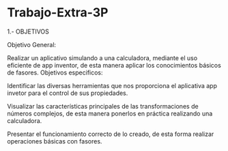 # Trabajo-Extra-3P

1.- OBJETIVOS

Objetivo General:

Realizar un aplicativo simulando a una calculadora, mediante el uso eficiente de app inventor, de esta manera aplicar los conocimientos básicos de fasores. 
Objetivos especificos:

Identificar las diversas herramientas que nos proporciona el aplicativa app invetor para el control de sus propiedades.

Visualizar las características principales de las transformaciones de números complejos, de esta manera ponerlos en práctica realizando una calculadora.

Presentar el funcionamiento correcto de lo creado, de esta forma realizar operaciones básicas con fasores.
